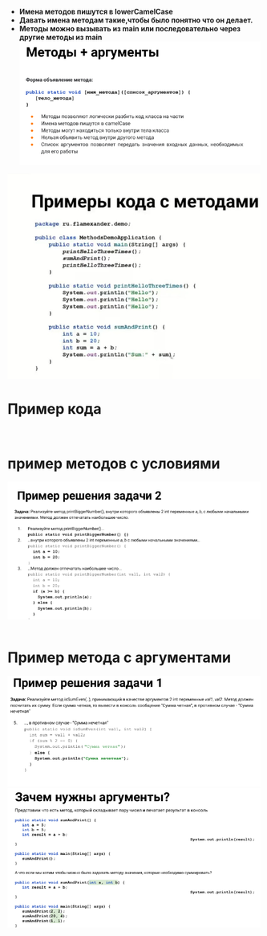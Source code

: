 - **Имена методов пишутся в lowerCamelCase**
- **Давать имена методам такие,чтобы было понятно что он делает.**
- **Методы можно вызывать из main или последовательно через другие методы из main**
![](https://github.com/Extertom/Notebook_my/blob/3e8e64d3853cbc32d57eeef8ca3d89c605cf301e/images/%D0%BC%D0%B5%D1%82%D0%BE%D0%B4%D1%8B1.png)

![](https://github.com/Extertom/Notebook_my/blob/303146c120d92e4a3aaf25cd92f64d2e3d6628cc/images/%D0%9F%D1%80%D0%B8%D0%BC%D0%B5%D1%80%D1%8B%20%D0%BA%D0%BE%D0%B4%D0%B0%20%D1%81%20%D0%BC%D0%B5%D1%82%D0%BE%D0%B4%D0%B0%D0%BC%D0%B8.jpg)

# Пример кода
![]()

# пример методов с условиями
![](https://github.com/Extertom/Notebook_my/blob/1f4419c3d3f44e8ca05b453ad509512300619c99/images/%D0%9F%D1%80%D0%B8%D0%BC%D0%B5%D1%80%20%D0%BC%D0%B5%D1%82%D0%BE%D0%B4%D0%B0%20%D1%81%20%D1%83%D1%81%D0%BB%D0%BE%D0%B2%D0%B8%D0%B5%D0%BC%20%D0%BA%D0%BE%D0%B4.png)
![]()

# Пример метода с аргументами
![](https://github.com/Extertom/Notebook_my/blob/1f4419c3d3f44e8ca05b453ad509512300619c99/images/%D0%9F%D1%80%D0%B8%D0%BC%D0%B5%D1%80%20%D0%BC%D0%B5%D1%82%D0%BE%D0%B4%20%D1%81%20%D0%B0%D1%80%D0%B3%D1%83%D0%BC%D0%B5%D0%BD%D1%82%D0%B0%D0%BC%D0%B8%20%D0%BA%D0%BE%D0%B4.png)
![](https://github.com/Extertom/Notebook_my/blob/7e68ae80076e20f24f8a954956d30a4c9c8ebb3b/images/%D0%B0%D1%80%D0%B3%D1%83%D0%BC%D0%B5%D0%BD%D1%82%D1%8B%202.png)





